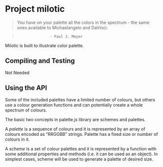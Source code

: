 # Project milotic

> You have on your palette all the colors in the spectrum - the same ones available to Michaelangelo and DaVinci.

>                    - Paul J. Meyer

Milotic is built to illustrate color palette.

## Compiling and Testing

Not Needed

## Using the API

Some of the included palettes have a limited number of colours, but others use a colour generation functions and can potentially create a whole spectrum of colours.

The basic two concepts in palette.js library are schemes and palettes.

A *palette* is a sequence of colours and it is represented by an array of colours encoded as “RRGGBB” strings.  Palette has a fixed size or number of colours in it.

A *scheme* is a set of colour palettes and it is represented by a function with some additional properties and methods (i.e. it can be used as an object).  In simplest cases, scheme will be used to generate a palette of desired size.
